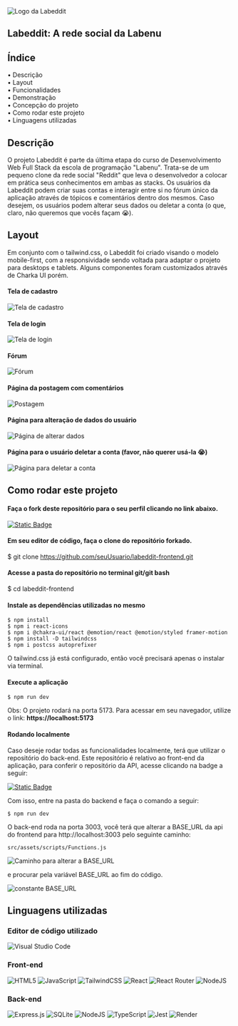 <img src="https://i.ibb.co/DVLMDr2/image.png" alt="Logo da Labeddit"/>

## Labeddit: A rede social da Labenu

## Índice

• Descrição
<br>
• Layout
<br>
• Funcionalidades
<br>
• Demonstração
<br>
• Concepção do projeto
<br>
• Como rodar este projeto
<br>
• Linguagens utilizadas
<br>

## Descrição
O projeto Labeddit é parte da última etapa do curso de Desenvolvimento Web Full Stack da escola de programação "Labenu". Trata-se de um pequeno clone da rede social "Reddit" que leva o desenvolvedor a colocar em prática seus conhecimentos em ambas as stacks. Os usuários da Labeddit podem criar suas contas e interagir entre si no fórum único da aplicação através de tópicos e comentários dentro dos mesmos. Caso desejem, os usuários podem alterar seus dados ou deletar a conta (o que, claro, não queremos que vocês façam 😭).

## Layout
Em conjunto com o tailwind.css, o Labeddit foi criado visando o modelo mobile-first, com a responsividade sendo voltada para adaptar o projeto para desktops e tablets. Alguns componentes foram customizados através de Charka UI porém. 

#### Tela de cadastro
<img src="https://i.ibb.co/d7yF6fL/image.png" alt="Tela de cadastro"/>

#### Tela de login
<img src="https://i.ibb.co/Bnmj1hS/image.png" alt="Tela de login"/>

#### Fórum 
<img src="https://i.ibb.co/T8N8NTH/image.png" alt="Fórum"/>

#### Página da postagem com comentários

<img src="https://i.ibb.co/7kF7dF1/image.png" alt="Postagem"/>

#### Página para alteração de dados do usuário

<img src="https://i.ibb.co/8271Mt0/image.png" alt="Página de alterar dados"/>

#### Página para o usuário deletar a conta (favor, não querer usá-la 😭)

<img src="https://i.ibb.co/7NKsYVs/image.png" alt="Página para deletar a conta"/>


## Como rodar este projeto

#### Faça o fork deste repositório para o seu perfil clicando no link abaixo.
<a href="https://github.com/eu-samuel/labeddit-frontend/fork"><img alt="Static Badge" src="https://img.shields.io/badge/FORK-frontend?color=red"></a>

#### Em seu editor de código, faça o clone do repositório forkado.
$ git clone https://github.com/seuUsuario/labeddit-frontend.git

#### Acesse a pasta do repositório no terminal git/git bash
$ cd labeddit-frontend

#### Instale as dependências utilizadas no mesmo
````
$ npm install
$ npm i react-icons
$ npm i @chakra-ui/react @emotion/react @emotion/styled framer-motion
$ npm install -D tailwindcss
$ npm i postcss autoprefixer
````

O tailwind.css já está configurado, então você precisará apenas o instalar via terminal.

#### Execute a aplicação
````
$ npm run dev
````
Obs: O projeto rodará na porta 5173. Para acessar em seu navegador, utilize o link: 
**https://localhost:5173**


#### Rodando localmente

Caso deseje rodar todas as funcionalidades localmente, terá que utilizar o repositório do back-end. Este repositório é relativo ao front-end da aplicação, para conferir o repositório da API, acesse clicando na badge a seguir:

<a href="http://github.com/eu-samuel/labeddit-backend"><img alt="Static Badge" src="https://img.shields.io/badge/BACKEND-backend?color=blue"></a>

Com isso, entre na pasta do backend e faça o comando a seguir:

````
$ npm run dev
````

O back-end roda na porta 3003, você terá que alterar a BASE_URL da api do frontend para http://localhost:3003 pelo seguinte caminho:

````
src/assets/scripts/Functions.js
````

<img src="https://i.ibb.co/CMwD391/image.png" alt="Caminho para alterar a BASE_URL"/>

e procurar pela variável BASE_URL ao fim do código.

<img src="https://i.ibb.co/0JwZ1X7/image.png" alt="constante BASE_URL"/>

## Linguagens utilizadas 

### Editor de código utilizado

![Visual Studio Code](https://img.shields.io/badge/Visual%20Studio%20Code-0078d7.svg?style=for-the-badge&logo=visual-studio-code&logoColor=white)
 
### Front-end

![HTML5](https://img.shields.io/badge/html5-%23E34F26.svg?style=for-the-badge&logo=html5&logoColor=white)
![JavaScript](https://img.shields.io/badge/javascript-%23323330.svg?style=for-the-badge&logo=javascript&logoColor=%23F7DF1E)
![TailwindCSS](https://img.shields.io/badge/tailwindcss-%2338B2AC.svg?style=for-the-badge&logo=tailwind-css&logoColor=white)
![React](https://img.shields.io/badge/react-%2320232a.svg?style=for-the-badge&logo=react&logoColor=%2361DAFB)
![React Router](https://img.shields.io/badge/React_Router-CA4245?style=for-the-badge&logo=react-router&logoColor=white)
![NodeJS](https://img.shields.io/badge/node.js-6DA55F?style=for-the-badge&logo=node.js&logoColor=white)

### Back-end

![Express.js](https://img.shields.io/badge/express.js-%23404d59.svg?style=for-the-badge&logo=express&logoColor=%2361DAFB)
![SQLite](https://img.shields.io/badge/sqlite-%2307405e.svg?style=for-the-badge&logo=sqlite&logoColor=white)
![NodeJS](https://img.shields.io/badge/node.js-6DA55F?style=for-the-badge&logo=node.js&logoColor=white)
![TypeScript](https://img.shields.io/badge/typescript-%23007ACC.svg?style=for-the-badge&logo=typescript&logoColor=white)
![Jest](https://img.shields.io/badge/-jest-%23C21325?style=for-the-badge&logo=jest&logoColor=white)
![Render](https://img.shields.io/badge/Render-%46E3B7.svg?style=for-the-badge&logo=render&logoColor=white)


